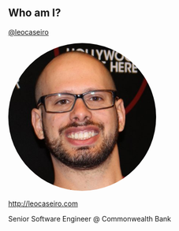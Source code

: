 ## Who am I?

[@leocaseiro](https://twitter.com/leocaseiro)

<img style="height: 300px; border-radius: 50%;" src="/angular-elements-ng-sydney/leo-caseiro.jpg">

http://leocaseiro.com

Senior Software Engineer @ Commonwealth Bank
